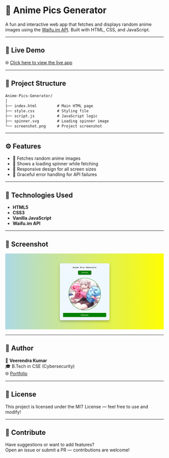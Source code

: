 # 🎌 Anime Pics Generator

A fun and interactive web app that fetches and displays random anime images using the [Waifu.im API](https://waifu.im/). Built with HTML, CSS, and JavaScript.

---

## 🔗 Live Demo

🌐 [Click here to view the live app](https://anime-pics-generator-veerendra.netlify.app/)

---

## 📁 Project Structure

```
Anime-Pics-Generator/
│
├── index.html         # Main HTML page
├── style.css          # Styling file
├── script.js          # JavaScript logic
├── spinner.svg        # Loading spinner image
└── screenshot.png     # Project screenshot
```

---

## ⚙️ Features

- 🎴 Fetches random anime images
- 🔄 Shows a loading spinner while fetching
- 📱 Responsive design for all screen sizes
- 🚫 Graceful error handling for API failures

---

## 🚀 Technologies Used

- **HTML5**
- **CSS3**
- **Vanilla JavaScript**
- **Waifu.im API**

---

## 📸 Screenshot

![App Screenshot](./screenshot.png)

---

## 🪪 Author

👤 **Veerendra Kumar**  
🎓 B.Tech in CSE (Cybersecurity)  
🌐 [Portfolio](https://veerendrakumar-portfolio.netlify.app)

---

## 📄 License

This project is licensed under the MIT License — feel free to use and modify!

---

## 🤝 Contribute

Have suggestions or want to add features?  
Open an issue or submit a PR — contributions are welcome!
